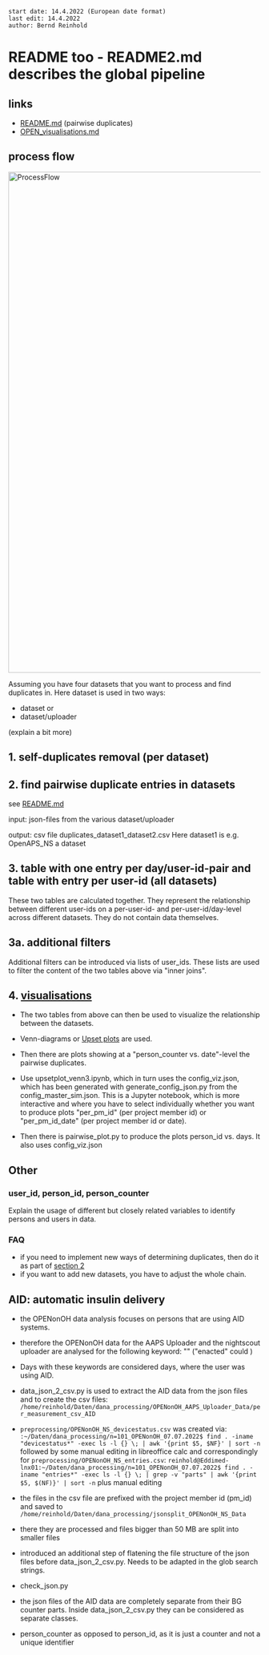 ```
start date: 14.4.2022 (European date format)
last edit: 14.4.2022
author: Bernd Reinhold
```
# README too - README2.md describes the global pipeline

## links
- [README.md](README.md) (pairwise duplicates)
- [OPEN_visualisations.md](OPEN_visualisations.md)

## process flow

<img src="doc/ProcessFlow.png" alt="ProcessFlow" width="1000px"/>

Assuming you have four datasets that you want to process and find duplicates in.
Here dataset is used in two ways:
- dataset or
- dataset/uploader

(explain a bit more)
## 1. self-duplicates removal (per dataset)

## 2. find pairwise duplicate entries in datasets
see [README.md](README.md)

input: json-files from the various dataset/uploader 

output: csv file duplicates_dataset1_dataset2.csv
Here dataset1 is e.g. OpenAPS_NS a dataset
## 3. table with one entry per day/user-id-pair and table with entry per user-id (all datasets)
These two tables are calculated together.
They represent the relationship between different user-ids on a per-user-id- and per-user-id/day-level across different datasets. They do not contain data themselves.


## 3a. additional filters
Additional filters can be introduced via lists of user_ids. These lists are used to filter the content of the two tables above via "inner joins".
## 4. [visualisations](OPEN_visualisations.md)
- The two tables from above can then be used to visualize the relationship between the datasets.
- Venn-diagrams or [Upset plots](https://pypi.org/project/UpSetPlot/) are used.
- Then there are plots showing at a "person_counter vs. date"-level the pairwise duplicates.

- Use upsetplot_venn3.ipynb, which in turn uses the config_viz.json, which has been generated with generate_config_json.py from the config_master_sim.json.
This is a Jupyter notebook, which is more interactive and where you have to select individually whether you want to produce plots "per_pm_id" (per project member id) or "per_pm_id_date" (per project member id or date).
- Then there is pairwise_plot.py to produce the plots person_id vs. days. It also uses config_viz.json

## Other
### user_id, person_id, person_counter
Explain the usage of different but closely related variables to identify persons and users in data.

### FAQ
- if you need to implement new ways of determining duplicates, then do it as part of [section 2](#2-find-pairwise-duplicate-entries-in-datasets)
- if you want to add new datasets, you have to adjust the whole chain.

## AID: automatic insulin delivery
- the OPENonOH data analysis focuses on persons that are using AID systems.
- therefore the OPENonOH data for the AAPS Uploader and the nightscout uploader are analysed for the following keyword: "" ("enacted" could )
- Days with these keywords are considered days, where the user was using AID. 
- data_json_2_csv.py is used to extract the AID data from the json files and to create the csv files: ```/home/reinhold/Daten/dana_processing/OPENonOH_AAPS_Uploader_Data/per_measurement_csv_AID```
- ```preprocessing/OPENonOH_NS_devicestatus.csv``` was created via: ```:~/Daten/dana_processing/n=101_OPENonOH_07.07.2022$ find . -iname "devicestatus*" -exec ls -l {} \; | awk '{print $5, $NF}' | sort -n``` followed by some manual editing in libreoffice calc
and correspondingly for ```preprocessing/OPENonOH_NS_entries.csv```: ```reinhold@Eddimed-lnx01:~/Daten/dana_processing/n=101_OPENonOH_07.07.2022$ find . -iname "entries*" -exec ls -l {} \; | grep -v "parts" | awk '{print $5, $(NF)}' | sort -n``` plus manual editing

- the files in the csv file are prefixed with the project member id (pm_id) and saved to ```/home/reinhold/Daten/dana_processing/jsonsplit_OPENonOH_NS_Data```
- there they are processed and files bigger than 50 MB are split into smaller files 


- introduced an additional step of flatening the file structure of the json files before data_json_2_csv.py. Needs to be adapted in the glob search strings.
- check_json.py
- the json files of the AID data are completely separate from their BG counter parts. Inside data_json_2_csv.py they can be considered as separate classes.
- person_counter as opposed to person_id, as it is just a counter and not a unique identifier
